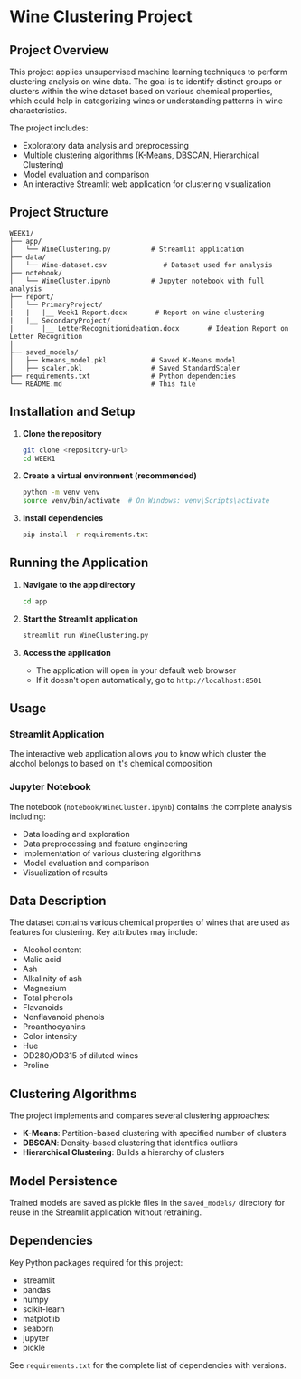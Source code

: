 # Wine Clustering Project

## Project Overview
This project applies unsupervised machine learning techniques to perform clustering analysis on wine data. The goal is to identify distinct groups or clusters within the wine dataset based on various chemical properties, which could help in categorizing wines or understanding patterns in wine characteristics.

The project includes:
- Exploratory data analysis and preprocessing
- Multiple clustering algorithms (K-Means, DBSCAN, Hierarchical Clustering)
- Model evaluation and comparison
- An interactive Streamlit web application for clustering visualization

## Project Structure
```
WEEK1/
├── app/
│   └── WineClustering.py          # Streamlit application
├── data/
│   └── Wine-dataset.csv              # Dataset used for analysis
├── notebook/
│   └── WineCluster.ipynb          # Jupyter notebook with full analysis
├── report/
│   └── PrimaryProject/
|   |   |__ Week1-Report.docx       # Report on wine clustering
|   |__ SecondaryProject/
|       |__ LetterRecognitionideation.docx       # Ideation Report on Letter Recognition
│           
├── saved_models/
│   ├── kmeans_model.pkl           # Saved K-Means model
│   ├── scaler.pkl                 # Saved StandardScaler
├── requirements.txt               # Python dependencies
└── README.md                      # This file
```

## Installation and Setup

1. **Clone the repository**
   ```bash
   git clone <repository-url>
   cd WEEK1
   ```

2. **Create a virtual environment (recommended)**
   ```bash
   python -m venv venv
   source venv/bin/activate  # On Windows: venv\Scripts\activate
   ```

3. **Install dependencies**
   ```bash
   pip install -r requirements.txt
   ```

## Running the Application

1. **Navigate to the app directory**
   ```bash
   cd app
   ```

2. **Start the Streamlit application**
   ```bash
   streamlit run WineClustering.py
   ```

3. **Access the application**
   - The application will open in your default web browser
   - If it doesn't open automatically, go to `http://localhost:8501`

## Usage

### Streamlit Application
The interactive web application allows you to know which cluster the alcohol belongs to based on it's chemical composition

### Jupyter Notebook
The notebook (`notebook/WineCluster.ipynb`) contains the complete analysis including:
- Data loading and exploration
- Data preprocessing and feature engineering
- Implementation of various clustering algorithms
- Model evaluation and comparison
- Visualization of results

## Data Description
The dataset contains various chemical properties of wines that are used as features for clustering. Key attributes may include:
- Alcohol content
- Malic acid
- Ash
- Alkalinity of ash
- Magnesium
- Total phenols
- Flavanoids
- Nonflavanoid phenols
- Proanthocyanins
- Color intensity
- Hue
- OD280/OD315 of diluted wines
- Proline

## Clustering Algorithms
The project implements and compares several clustering approaches:
- **K-Means**: Partition-based clustering with specified number of clusters
- **DBSCAN**: Density-based clustering that identifies outliers
- **Hierarchical Clustering**: Builds a hierarchy of clusters

## Model Persistence
Trained models are saved as pickle files in the `saved_models/` directory for reuse in the Streamlit application without retraining.

## Dependencies
Key Python packages required for this project:
- streamlit
- pandas
- numpy
- scikit-learn
- matplotlib
- seaborn
- jupyter
- pickle

See `requirements.txt` for the complete list of dependencies with versions.